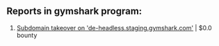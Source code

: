 ## Reports in gymshark program:
1. [Subdomain takeover on 'de-headless.staging.gymshark.com'](https://hackerone.com/reports/1711890) | $0.0 bounty